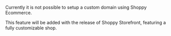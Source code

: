 Currently it is not possible to setup a custom domain using Shoppy Ecommerce.

This feature will be added with the release of Shoppy Storefront, featuring a fully customizable shop.
